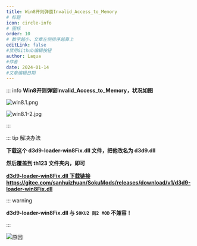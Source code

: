 ```yaml
---
title: Win8开则弹窗Invalid_Access_to_Memory
# 标题
icon: circle-info
# 图标
order: 10
# 数字越小，文章左侧排序越靠上
editLink: false
#禁用Github编辑按钮
author: Laqua
#作者
date: 2024-01-14
#文章编辑日期
---
```


::: info 
**Win8开则弹窗Invalid_Access_to_Memory，状况如图**

![win8.1.png](https://bu.dusays.com/2024/01/14/65a38cbf4eba6.png)

![win8.1-2.jpg](https://bu.dusays.com/2024/01/14/65a38cbf42d7b.jpg)


:::

::: tip 解决办法

**下载这个 d3d9-loader-win8Fix.dll 文件，把他改名为 d3d9.dll**

**然后覆盖到 th123 文件夹内，即可** 

[**d3d9-loader-win8Fix.dll 下载链接**](https://gitee.com/sanhuizhuan/SokuMods/releases/download/v1/d3d9-loader-win8Fix.dll)
**https://gitee.com/sanhuizhuan/SokuMods/releases/download/v1/d3d9-loader-win8Fix.dll**

::: warning

**d3d9-loader-win8Fix.dll 与 `SOKU2 则2 MOD` 不兼容！**

:::

![原因](https://bu.dusays.com/2024/01/14/65a3c7ebe3529.png)